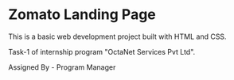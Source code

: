 # Zomato Landing Page

This is a basic web development project built with HTML and CSS.

Task-1 of internship program "OctaNet Services Pvt Ltd".

Assigned By - Program Manager
